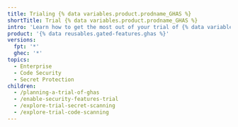 ```yaml
---
title: Trialing {% data variables.product.prodname_GHAS %}
shortTitle: Trial {% data variables.product.prodname_GHAS %}
intro: 'Learn how to get the most out of your trial of {% data variables.product.prodname_GHAS %}.'
product: '{% data reusables.gated-features.ghas %}'
versions:
  fpt: '*'
  ghec: '*'
topics:
  - Enterprise
  - Code Security
  - Secret Protection
children:
  - /planning-a-trial-of-ghas
  - /enable-security-features-trial
  - /explore-trial-secret-scanning
  - /explore-trial-code-scanning
---
```

